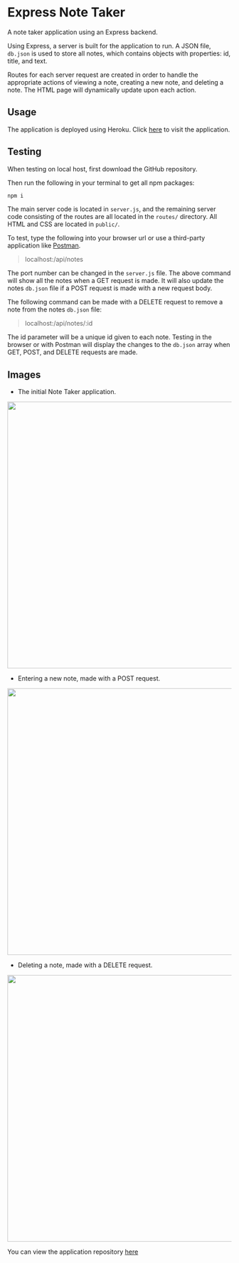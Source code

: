 # Express Note Taker

A note taker application using an Express backend. 

Using Express, a server is built for the application to run. A JSON file, `db.json` is used to store all notes, which contains objects with properties: id, title, and text.

Routes for each server request are created in order to handle the appropriate actions of viewing a note, creating a new note, and deleting a note. The HTML page will dynamically update upon each action. 

## Usage

The application is deployed using Heroku. Click [here]() to visit the application.

## Testing

When testing on local host, first download the GitHub repository.

Then run the following in your terminal to get all npm packages:
```bash
npm i
```

The main server code is located in `server.js`, and the remaining server code consisting of the routes are all located in the `routes/` directory. All HTML and CSS are located in `public/`.

To test, type the following into your browser url or use a third-party application like [Postman](https://www.postman.com/downloads/).
> localhost:<port>/api/notes

The port number can be changed in the `server.js` file. The above command will show all the notes when a GET request is made. It will also update the notes `db.json` file if a POST request is made with a new request body. 

The following command can be made with a DELETE request to remove a note from the notes `db.json` file:
> localhost:<port>/api/notes/:id

The id parameter will be a unique id given to each note. Testing in the browser or with Postman will display the changes to the `db.json` array when GET, POST, and DELETE requests are made. 

## Images

* The initial Note Taker application.
  
<img src="" width="600">

* Entering a new note, made with a POST request.

<img src="" width="600">

* Deleting a note, made with a DELETE request.

<img src="" width="600">


You can view the application repository [here](https://github.com/mattjavier/note-taker)